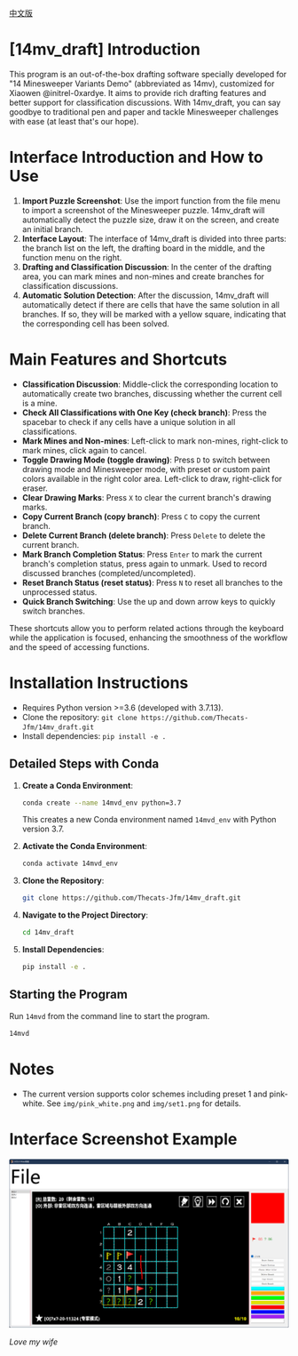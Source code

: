 [中文版](README.md)

# [14mv_draft] Introduction

This program is an out-of-the-box drafting software specially developed for "14 Minesweeper Variants Demo" (abbreviated as 14mv), customized for Xiaowen @initrel-0xardye. It aims to provide rich drafting features and better support for classification discussions. With 14mv_draft, you can say goodbye to traditional pen and paper and tackle Minesweeper challenges with ease (at least that's our hope).

# Interface Introduction and How to Use

1. **Import Puzzle Screenshot**: Use the import function from the file menu to import a screenshot of the Minesweeper puzzle. 14mv_draft will automatically detect the puzzle size, draw it on the screen, and create an initial branch.
2. **Interface Layout**: The interface of 14mv_draft is divided into three parts: the branch list on the left, the drafting board in the middle, and the function menu on the right.
3. **Drafting and Classification Discussion**: In the center of the drafting area, you can mark mines and non-mines and create branches for classification discussions.
4. **Automatic Solution Detection**: After the discussion, 14mv_draft will automatically detect if there are cells that have the same solution in all branches. If so, they will be marked with a yellow square, indicating that the corresponding cell has been solved.

# Main Features and Shortcuts

- **Classification Discussion**: Middle-click the corresponding location to automatically create two branches, discussing whether the current cell is a mine.
- **Check All Classifications with One Key (check branch)**: Press the spacebar to check if any cells have a unique solution in all classifications.
- **Mark Mines and Non-mines**: Left-click to mark non-mines, right-click to mark mines, click again to cancel.
- **Toggle Drawing Mode (toggle drawing)**: Press `D` to switch between drawing mode and Minesweeper mode, with preset or custom paint colors available in the right color area. Left-click to draw, right-click for eraser.
- **Clear Drawing Marks**: Press `X` to clear the current branch's drawing marks.
- **Copy Current Branch (copy branch)**: Press `C` to copy the current branch.
- **Delete Current Branch (delete branch)**: Press `Delete` to delete the current branch.
- **Mark Branch Completion Status**: Press `Enter` to mark the current branch's completion status, press again to unmark. Used to record discussed branches (completed/uncompleted).
- **Reset Branch Status (reset status)**: Press `N` to reset all branches to the unprocessed status.
- **Quick Branch Switching**: Use the up and down arrow keys to quickly switch branches.

These shortcuts allow you to perform related actions through the keyboard while the application is focused, enhancing the smoothness of the workflow and the speed of accessing functions.

# Installation Instructions

- Requires Python version >=3.6 (developed with 3.7.13).
- Clone the repository: `git clone https://github.com/Thecats-Jfm/14mv_draft.git`
- Install dependencies: `pip install -e .`

## Detailed Steps with Conda

1. **Create a Conda Environment**:
    ```bash
    conda create --name 14mvd_env python=3.7
    ```

    This creates a new Conda environment named `14mvd_env` with Python version 3.7.

2. **Activate the Conda Environment**:
    ```bash
    conda activate 14mvd_env
    ```

3. **Clone the Repository**:
    ```bash
    git clone https://github.com/Thecats-Jfm/14mv_draft.git
    ```

4. **Navigate to the Project Directory**:
    ```bash
    cd 14mv_draft
    ```

5. **Install Dependencies**:
    ```bash
    pip install -e .
    ```

## Starting the Program

Run `14mvd` from the command line to start the program.

```bash
14mvd
```

# Notes

- The current version supports color schemes including preset 1 and pink-white. See `img/pink_white.png` and `img/set1.png` for details.

# Interface Screenshot Example
![Interface Screenshot Example](img/exp.png)

*Love my wife*
